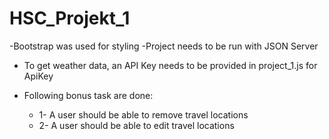 # HSC_Projekt_1

-Bootstrap was used for styling
-Project needs to be run with JSON Server 

- To get weather data, an API Key needs to be provided in project_1.js for ApiKey

- Following bonus task are done: 
    - 1- A user should be able to remove travel locations
    - 2- A user should be able to edit travel locations

